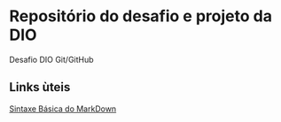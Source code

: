# Repositório do desafio e projeto da DIO
 Desafio DIO Git/GitHub
 
 ## Links ùteis
[Sintaxe Básica do MarkDown](https://www.markdownguide.org/basic-syntax/)
